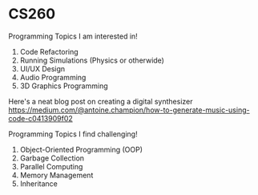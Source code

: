 # CS260
Programming Topics I am interested in!
1. Code Refactoring
2. Running Simulations (Physics or otherwide)
3. UI/UX Design
4. Audio Programming
5. 3D Graphics Programming

Here's a neat blog post on creating a digital synthesizer https://medium.com/@antoine.champion/how-to-generate-music-using-code-c0413909f02

Programming Topics I find challenging!

1. Object-Oriented Programming (OOP)
2. Garbage Collection
3. Parallel Computing
4. Memory Management
5. Inheritance
